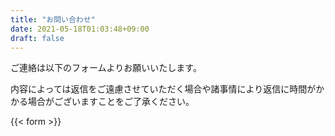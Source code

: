 ```yaml
---
title: "お問い合わせ"
date: 2021-05-18T01:03:48+09:00
draft: false
---
```

ご連絡は以下のフォームよりお願いいたします。

内容によっては返信をご遠慮させていただく場合や諸事情により返信に時間がかかる場合がございますことをご了承ください。

{{< form >}}